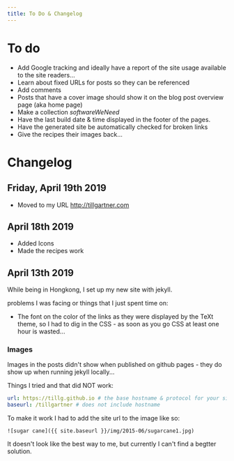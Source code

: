 ```yaml
---
title: To Do & Changelog
---
```


# To do

* Add Google tracking and ideally have a report of the site usage available to the site readers...
* Learn about fixed URLs for posts so they can be referenced
* Add comments
* Posts that have a cover image should show it on the blog post overview page (aka home page)
* Make a collection _softwareWeNeed_
* Have the last build date & time displayed in the footer of the pages.
* Have the generated site be automatically checked for broken links
* Give the recipes their images back...

# Changelog

## Friday, April 19th 2019

* Moved to my URL http://tillgartner.com

## April 18th 2019

* Added Icons
* Made the recipes work


## April 13th 2019

While being in Hongkong, I set up my new site with jekyll.

problems I was facing or things that I just spent time on:

* The font on the color of the links as they were displayed by the TeXt theme, so I had to dig in the CSS - as soon as you go CSS at least one hour is wasted...

### Images
Images in the posts didn't show when published on github pages - they do show up when running jekyll locally...

Things I tried and that did NOT work:
```yml
url: https://tillg.github.io # the base hostname & protocol for your site e.g. https://www.someone.com
baseurl: /tillgartner # does not include hostname
```

To make it work I had to add the site url to the image like so:
```
![sugar cane]({{ site.baseurl }}/img/2015-06/sugarcane1.jpg)
```
It doesn't look like the best way to me, but currently I can't find a begtter solution.
